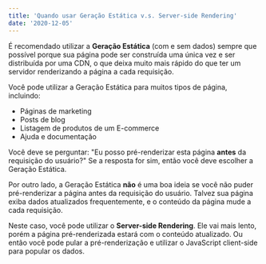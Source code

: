 ```yaml
---
title: 'Quando usar Geração Estática v.s. Server-side Rendering'
date: '2020-12-05'
---
```


É recomendado utilizar a **Geração Estática** (com e sem dados) sempre que possível porque sua página pode ser construída uma única vez e ser distribuída por uma CDN, o que deixa muito mais rápido do que ter um servidor renderizando a página a cada requisição.

Você pode utilizar a Geração Estática para muitos tipos de página, incluindo:

 - Páginas de marketing
 - Posts de blog
 - Listagem de produtos de um E-commerce
 - Ajuda e documentação

Você deve se perguntar: "Eu posso pré-renderizar esta página **antes** da requisição do usuário?" Se a resposta for sim, então você deve escolher a Geração Estática.

Por outro lado, a Geração Estática **não** é uma boa ideia se você não puder pré-renderizar a página antes da requisição do usuário. Talvez sua página exiba dados atualizados frequentemente, e o conteúdo da página mude a cada requisição.

Neste caso, você pode utilizar o **Server-side Rendering**. Ele vai mais lento, porém a página pré-renderizada estará com o conteúdo atualizado. Ou então você pode pular a pré-renderização e utilizar o JavaScript client-side para popular os dados. 
